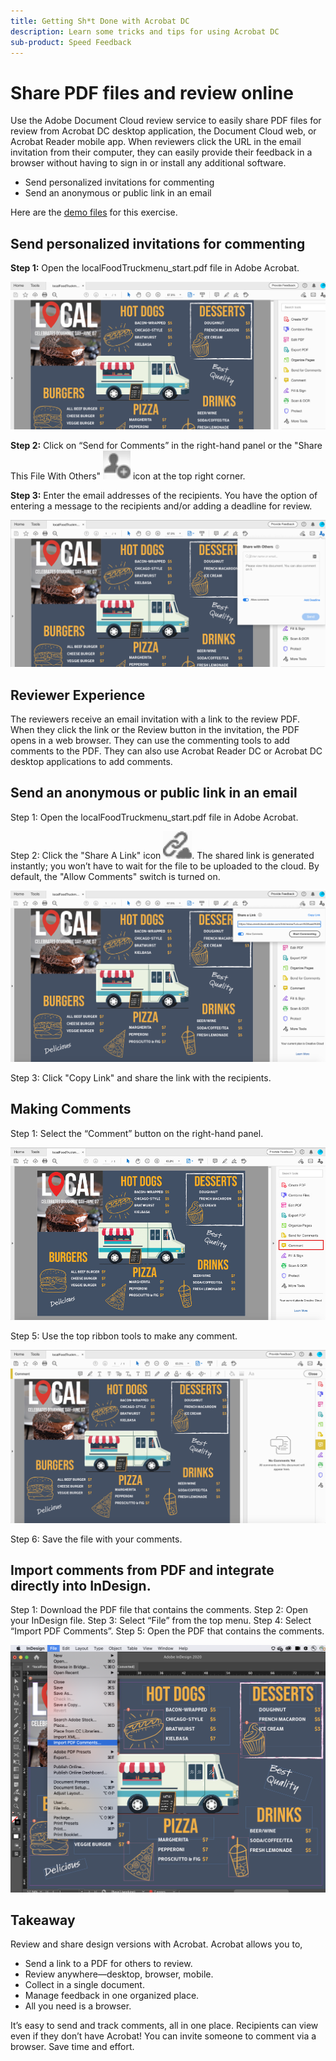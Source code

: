 ```yaml
---
title: Getting Sh*t Done with Acrobat DC
description: Learn some tricks and tips for using Acrobat DC
sub-product: Speed Feedback
---
```


# Share PDF files and review online

Use the Adobe Document Cloud review service to easily share PDF files for review from Acrobat DC desktop application, the Document Cloud web, or Acrobat Reader mobile app. When reviewers click the URL in the email invitation from their computer, they can easily provide their feedback in a browser without having to sign in or install any additional software.

* Send personalized invitations for commenting
* Send an anonymous or public link in an email

Here are the [demo files](assets/01_Review.zip) for this exercise. 

## Send personalized invitations for commenting

**Step 1:** Open the localFoodTruckmenu_start.pdf file in Adobe Acrobat.

![Step 1 image](assets/Step1.png)

**Step 2:** Click on “Send for Comments” in the right-hand panel or the "Share This File With Others" ![commentsicon](assets/sendforcommentsicon.png)  icon at the top right corner. 

**Step 3:** Enter the email addresses of the recipients. You have the option of entering a message to the recipients and/or adding a deadline for review.

![Step 2C image](assets/Step2C.png)

## Reviewer Experience

The reviewers receive an email invitation with a link to the review PDF. When they click the link or the Review button in the invitation, the PDF opens in a web browser. They can use the commenting tools to add comments to the PDF. They can also use Acrobat Reader DC or Acrobat DC desktop applications to add comments. 

## Send an anonymous or public link in an email

Step 1: Open the localFoodTruckmenu_start.pdf file in Adobe Acrobat.

Step 2: Click the "Share A Link" icon ![linkicon](assets/sendlinkicon.png). The shared link is generated instantly; you won’t have to wait for the file to be uploaded to the cloud. By default, the "Allow Comments" switch is turned on. 

![Step 2L image](assets/Step2L.png)

Step 3: Click "Copy Link" and share the link with the recipients.

## Making Comments

Step 1: Select the “Comment” button on the right-hand panel.

![Click comment](assets/Cselect.jpg)

Step 5: Use the top ribbon tools to make any comment.

![comment ui](assets/commentsui.png)

Step 6: Save the file with your comments.


## Import comments from PDF and integrate directly into InDesign.

Step 1: Download the PDF file that contains the comments.
Step 2: Open your InDesign file.
Step 3: Select “File” from the top menu. 
Step 4: Select “Import PDF Comments”.
Step 5: Open the PDF that contains the comments. 

![PDF Comments in Indd](assets/inddpdf.png)


## Takeaway

 Review and share design versions with Acrobat. Acrobat allows you to,

* Send a link to a PDF for others to review. 
* Review anywhere—desktop, browser, mobile.
* Collect in a single document.
* Manage feedback in one organized place.
* All you need is a browser.

It’s easy to send and track comments, all in one place. Recipients can view even if they don’t have Acrobat! You can invite someone to comment via a browser. Save time and effort.

